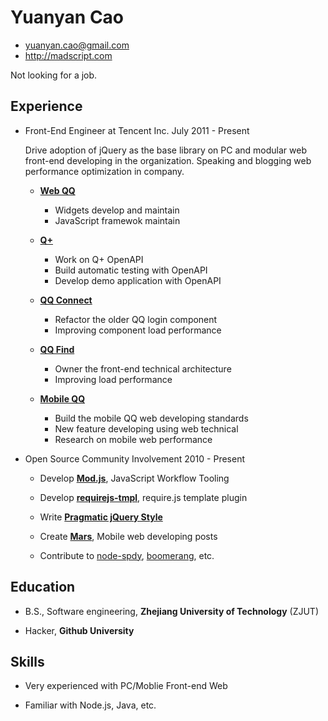 Yuanyan Cao
===========

* <yuanyan.cao@gmail.com>
* http://madscript.com

 Not looking for a job.

Experience
----------
*   Front-End Engineer at Tencent Inc. July 2011 - Present
    
    Drive adoption of jQuery as the base library on PC and modular web front-end developing in the organization. Speaking and blogging web performance optimization in company. 

    -   **[Web QQ](http://web.qq.com)**

        *   Widgets develop and maintain
        *   JavaScript framewok maintain

    -   **[Q+](http://www.qplus.com/)**
        
        *   Work on Q+ OpenAPI
        *   Build automatic testing with OpenAPI
        *   Develop demo application with OpenAPI 

    -   **[QQ Connect](http://connect.qq.com)**
        
        *   Refactor the older QQ login component
        *   Improving component load performance   

    -   **[QQ Find](http://find.qq.com)**
        
        *   Owner the front-end technical architecture
        *   Improving load performance

    -   **[Mobile QQ](http://mobile.qq.com)**

        *   Build the mobile QQ web developing standards
        *   New feature developing using web technical
        *   Research on mobile web performance


*   Open Source Community Involvement 2010 - Present

    -   Develop **[Mod.js](http://madscript.com/modjs)**, JavaScript Workflow Tooling

    -   Develop **[requirejs-tmpl](https://github.com/modulejs/requirejs-tmpl)**, require.js template plugin 

    -   Write **[Pragmatic jQuery Style](https://github.com/modulejs/pragmatic-jquery)**

    -   Create **[Mars](https://github.com/AlloyTeam/Mars)**, Mobile web developing posts

    -   Contribute to [node-spdy](https://github.com/indutny/node-spdy), [boomerang](https://github.com/bluesmoon/boomerang), etc.

Education
---------

*   B.S., Software engineering, **Zhejiang University of Technology** (ZJUT)

*   Hacker, **Github University**

Skills
------

*   Very experienced with PC/Moblie Front-end Web

*   Familiar with Node.js, Java, etc.
